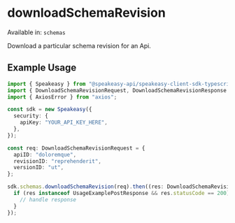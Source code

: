# downloadSchemaRevision
Available in: `schemas`

Download a particular schema revision for an Api.

## Example Usage
```typescript
import { Speakeasy } from "@speakeasy-api/speakeasy-client-sdk-typescript";
import { DownloadSchemaRevisionRequest, DownloadSchemaRevisionResponse } from "@speakeasy-api/speakeasy-client-sdk-typescript/dist/sdk/models/operations";
import { AxiosError } from "axios";

const sdk = new Speakeasy({
  security: {
    apiKey: "YOUR_API_KEY_HERE",
  },
});

const req: DownloadSchemaRevisionRequest = {
  apiID: "doloremque",
  revisionID: "reprehenderit",
  versionID: "ut",
};

sdk.schemas.downloadSchemaRevision(req).then((res: DownloadSchemaRevisionResponse | AxiosError) => {
  if (res instanceof UsageExamplePostResponse && res.statusCode == 200) {
    // handle response
  }
});
```